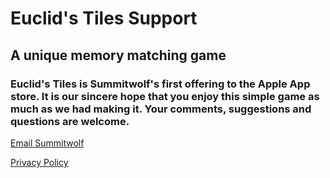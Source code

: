 # Euclid's Tiles Support

## A unique memory matching game
### Euclid's Tiles is Summitwolf's first offering to the Apple App store. It is our sincere hope that you enjoy this simple game as much as we had making it. Your comments, suggestions and questions are welcome. 

 [Email Summitwolf](mailto:summitwolf@me.com?subject=Euclid's%20Tiles)

 [Privacy Policy](https://www.freeprivacypolicy.com/privacy/view/98b0b05cbce22e7e8c8f79646dc1f055)
